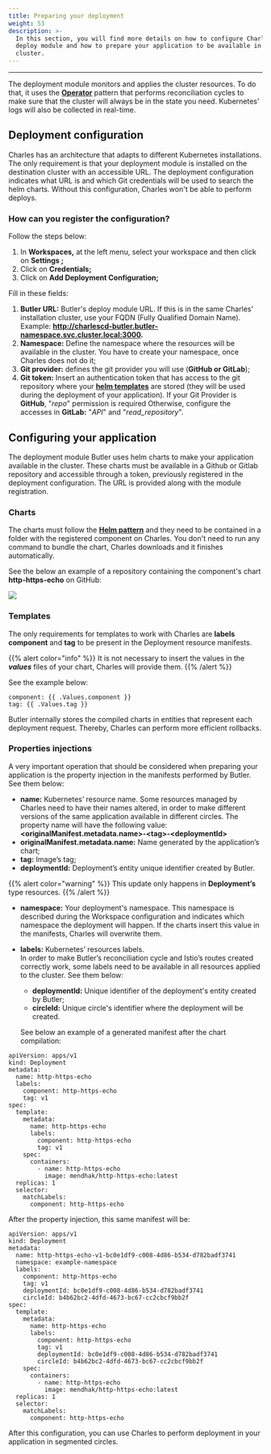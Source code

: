 ```yaml
---
title: Preparing your deployment
weight: 53
description: >-
  In this section, you will find more details on how to configure Charles’
  deploy module and how to prepare your application to be available in the
  cluster.
---
```


---

The deployment module monitors and applies the cluster resources. To do that, it uses the [**Operator**](https://kubernetes.io/docs/concepts/extend-kubernetes/operator) pattern that performs reconciliation cycles to make sure that the cluster will always be in the state you need. Kubernetes' logs will also be collected in real-time.

## **Deployment configuration**

Charles has an architecture that adapts to different Kubernetes installations. The only requirement is that your deployment module is installed on the destination cluster with an accessible URL. The deployment configuration indicates what URL is and which Git credentials will be used to search the helm charts. Without this configuration, Charles won't be able to perform deploys. 

### **How can you register the configuration?**

Follow the steps below: 

1. In **Workspaces,** at the left menu, select your workspace and then click on **Settings ;**
2. Click on **Credentials;**
3. Click on **Add Deployment Configuration;**

Fill in these fields:

1. **Butler URL:**  Butler's deploy module URL. If this is in the same Charles' installation cluster, use your FQDN \(Fully Qualified Domain Name\). Example: **http://charlescd-butler.butler-namespace.svc.cluster.local:3000.**
2. **Namespace:** Define the namespace where the resources will be available in the cluster. You have to create your namespace, once Charles does not do it;
3. **Git provider:** defines the git provider you will use \(**GitHub or GitLab**\);
4. **Git token:** Insert an authentication token that has access to the git repository where your [**helm templates**](../../get-started/creating-your-first-module/) are stored \(they will be used during the deployment of your application\). If your Git Provider is **GitHub**, "_repo_" permission is required Otherwise, configure the accesses in **GitLab:** "_API_" and "_read\_repository_".

## **Configuring your application**

The deployment module Butler uses helm charts to make your application available in the cluster.  These charts must be available in a Github or Gitlab repository and accessible through a token, previously registered in the deployment configuration. The URL is provided along with the module registration. 

### **Charts**

The charts must follow the [**Helm pattern**](https://helm.sh/docs/topics/charts/) and they need to be contained in a folder with the registered component on Charles. You don't need to run any command to bundle the chart, Charles downloads and it finishes automatically.   
  
See the below an example of a repository containing the component's chart  **http-https-echo** on GitHub:

![](https://lh5.googleusercontent.com/Rt7_Lw1DbK152QKt3brsCYyzF0DAQ4wuoWsdCVyUaZjf9Hlh64EaK7YnHjF16W_xo2BQzlUJyUeUsooPzqwmMIKF7ttUXRej3eM56uWu6WH4QNCiByixeV4zEdHLwEGRq7NCruhH)

### **Templates**

The only requirements for templates to work with Charles are **labels component** and **tag** to be present in the Deployment resource manifests. 

{{% alert color="info" %}}
It is not necessary to insert the values in the _**values**_ files of your chart, Charles will provide them. 
{{% /alert %}}

See the example below: 

```text
component: {{ .Values.component }}
tag: {{ .Values.tag }}
```

Butler internally stores the compiled charts in entities that represent each deployment request. Thereby, Charles can perform more efficient rollbacks.

### **Properties injections**

A very important operation that should be considered when preparing your application is the property injection in the manifests performed by Butler. See them below: 

* **name:**  Kubernetes’ resource name.  Some resources managed by Charles need to have their names altered, in order to make different versions of the same application available in different circles. The property name will have the following value:    **&lt;originalManifest.metadata.name&gt;-&lt;tag&gt;-&lt;deploymentId&gt;** 
* **originalManifest.metadata.name:** Name generated by the application’s chart;
* **tag:** Image’s tag;
* **deploymentId:** Deployment’s entity unique identifier created by Butler.

{{% alert color="warning" %}}
This update only happens in **Deployment’s** type resources.
{{% /alert %}}

* **namespace:** Your deployment's namespace. This namespace is described during the Workspace configuration and indicates which namespace the deployment will happen. If the charts insert this value in the manifests, Charles will overwrite them. 
* **labels:** Kubernetes’ resources labels.  
  In order to make Butler’s reconciliation cycle and Istio’s routes created correctly work, some labels need to be available in all resources applied to the cluster. See them below:  


  * **deploymentId:** Unique identifier of the deployment's entity created by Butler; 
  * **circleId:** Unique circle's identifier where the deployment will be created. 

  
  
  See below an example of a generated manifest after the chart compilation:

```text
apiVersion: apps/v1
kind: Deployment
metadata:
  name: http-https-echo
  labels:
    component: http-https-echo
    tag: v1
spec:
  template:
    metadata:
      name: http-https-echo
      labels:
        component: http-https-echo
        tag: v1
    spec:
      containers:
        - name: http-https-echo
          image: mendhak/http-https-echo:latest
  replicas: 1
  selector:
    matchLabels:
      component: http-https-echo

```

  
After the property injection, this same manifest will be:  

```text
apiVersion: apps/v1
kind: Deployment
metadata:
  name: http-https-echo-v1-bc0e1df9-c008-4d86-b534-d782badf3741
  namespace: example-namespace
  labels:
    component: http-https-echo
    tag: v1
    deploymentId: bc0e1df9-c008-4d86-b534-d782badf3741
    circleId: b4b62bc2-4dfd-4673-bc67-cc2cbcf9bb2f
spec:
  template:
    metadata:
      name: http-https-echo
      labels:
        component: http-https-echo
        tag: v1
        deploymentId: bc0e1df9-c008-4d86-b534-d782badf3741
        circleId: b4b62bc2-4dfd-4673-bc67-cc2cbcf9bb2f
    spec:
      containers:
        - name: http-https-echo
          image: mendhak/http-https-echo:latest
  replicas: 1
  selector:
    matchLabels:
      component: http-https-echo

```

After this configuration, you can use Charles to perform deployment in your application in segmented circles.
